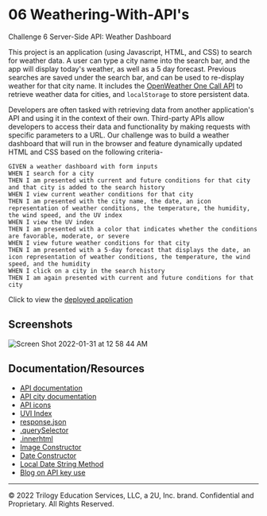 # 06 Weathering-With-API's

Challenge 6 Server-Side API: Weather Dashboard

This project is an application (using Javascript, HTML, and CSS) to search for weather data. A user can type a city name into the search bar, and the app will display today's weather, as well as a 5 day forecast. Previous searches are saved under the search bar, and can be used to re-display weather for that city name.
It includes the [OpenWeather One Call API](https://openweathermap.org/api/one-call-api) to retrieve weather data for cities, and `localStorage` to store persistent data.

Developers are often tasked with retrieving data from another application's API and using it in the context of their own. Third-party APIs allow developers to access their data and functionality by making requests with specific parameters to a URL. Our challenge was to build a weather dashboard that will run in the browser and feature dynamically updated HTML and CSS based on the following criteria-

```
GIVEN a weather dashboard with form inputs
WHEN I search for a city
THEN I am presented with current and future conditions for that city and that city is added to the search history
WHEN I view current weather conditions for that city
THEN I am presented with the city name, the date, an icon representation of weather conditions, the temperature, the humidity, the wind speed, and the UV index
WHEN I view the UV index
THEN I am presented with a color that indicates whether the conditions are favorable, moderate, or severe
WHEN I view future weather conditions for that city
THEN I am presented with a 5-day forecast that displays the date, an icon representation of weather conditions, the temperature, the wind speed, and the humidity
WHEN I click on a city in the search history
THEN I am again presented with current and future conditions for that city
```

Click to view the [deployed application]()

## Screenshots

![Screen Shot 2022-01-31 at 12 58 44 AM](https://user-images.githubusercontent.com/95142863/151751450-3fdd1d44-1823-4ff1-9820-6f245ec2bca8.png)

## Documentation/Resources

- [API documentation](https://openweathermap.org/api/one-call-api)
- [API city documentation](https://openweathermap.org/current#name)
- [API icons](https://openweathermap.org/weather-conditions#Weather-Condition-Codes-2)
- [UVI Index](<https://www.who.int/news-room/questions-and-answers/item/radiation-the-ultraviolet-(uv)-index>)
- [response.json](https://developer.mozilla.org/en-US/docs/Web/API/Response/json)
- [.querySelector](https://developer.mozilla.org/en-US/docs/Web/API/Document/querySelector)
- [.innerhtml](https://developer.mozilla.org/en-US/docs/Web/API/Element/innerHTML)
- [Image Constructor](https://developer.mozilla.org/en-US/docs/Web/API/HTMLImageElement/Image)
- [Date Constructor](https://developer.mozilla.org/en-US/docs/Web/JavaScript/Reference/Global_Objects/Date/Date)
- [Local Date String Method](https://developer.mozilla.org/en-US/docs/Web/JavaScript/Reference/Global_Objects/Date/toLocaleDateString)
- [Blog on API key use](https://coding-boot-camp.github.io/full-stack/apis/how-to-use-api-keys)

---

© 2022 Trilogy Education Services, LLC, a 2U, Inc. brand. Confidential and Proprietary. All Rights Reserved.
